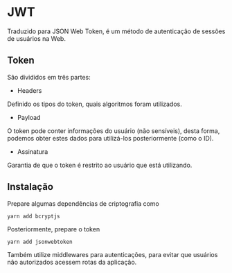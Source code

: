 # JWT

Traduzido para JSON Web Token, é um método de autenticação de sessões de usuários na Web.

## Token

São divididos em três partes:

* Headers

Definido os tipos do token, quais algoritmos foram utilizados.

* Payload

O token pode conter informações do usuário (não sensíveis), desta forma, podemos obter estes dados para utilizá-los posteriormente (como o ID).

* Assinatura

Garantia de que o token é restrito ao usuário que está utilizando.


## Instalação

Prepare algumas dependências de criptografia como 
```
yarn add bcryptjs
```

Posteriormente, prepare o token
```
yarn add jsonwebtoken
```

Também utilize middlewares para autenticações, para evitar que usuários não autorizados acessem rotas da aplicação.

